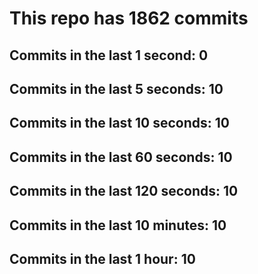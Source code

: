 # This repo has 1862 commits

## Commits in the last 1 second: 0
## Commits in the last 5 seconds: 10
## Commits in the last 10 seconds: 10
## Commits in the last 60 seconds: 10
## Commits in the last 120 seconds: 10
## Commits in the last 10 minutes: 10
## Commits in the last 1 hour: 10
